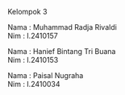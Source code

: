 Kelompok 3

Nama        : Muhammad Radja Rivaldi <br/>
Nim         : I.2410157 <br/>

Nama        : Hanief Bintang Tri Buana <br/>
Nim         : I.2410153 <br/>

Nama        : Paisal Nugraha <br/>
Nim         : I.2410034 <br/>
